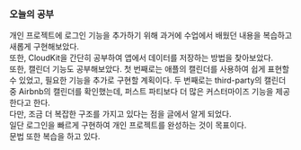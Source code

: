 ### 오늘의 공부

개인 프로젝트에 로그인 기능을 추가하기 위해 과거에 수업에서 배웠던 내용을 복습하고 새롭게 구현해보았다.<br>
또한, CloudKit을 간단히 공부하여 앱에서 데이터를 저장하는 방법을 찾아보았다.<br>
또한, 캘린더 기능도 공부해보았다. 첫 번째로는 애플의 캘린더를 사용하여 쉽게 표현할 수 있었고, 필요한 기능을 추가로 구현할 계획이다. 두 번째로는 third-party의 캘린더 중 Airbnb의 캘린더를 확인했는데, 퍼스트 파티보다 더 많은 커스터마이즈 기능을 제공한다고 한다.<br>
다만, 조금 더 복잡한 구조를 가지고 있다는 점을 글에서 알게 되었다.<br>
일단 로그인을 빠르게 구현하여 개인 프로젝트를 완성하는 것이 목표이다.<br>
문법 또한 복습을 하고 있다.<br>
